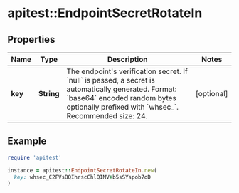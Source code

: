 # apitest::EndpointSecretRotateIn

## Properties

| Name | Type | Description | Notes |
| ---- | ---- | ----------- | ----- |
| **key** | **String** | The endpoint&#39;s verification secret. If &#x60;null&#x60; is passed, a secret is automatically generated. Format: &#x60;base64&#x60; encoded random bytes optionally prefixed with &#x60;whsec_&#x60;. Recommended size: 24. | [optional] |

## Example

```ruby
require 'apitest'

instance = apitest::EndpointSecretRotateIn.new(
  key: whsec_C2FVsBQIhrscChlQIMV+b5sSYspob7oD
)
```

